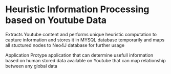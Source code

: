 Heuristic Information Processing based on Youtube Data
======================================================

Extracts Youtube content and performs unique heuristic computation to capture information and stores it in MYSQL database temporarily 
and maps all stuctured nodes to Neo4J database for further usage


Application
Protype application that can determine usefull information based on human stored data available on
Youtube that can map relationship between any global data
